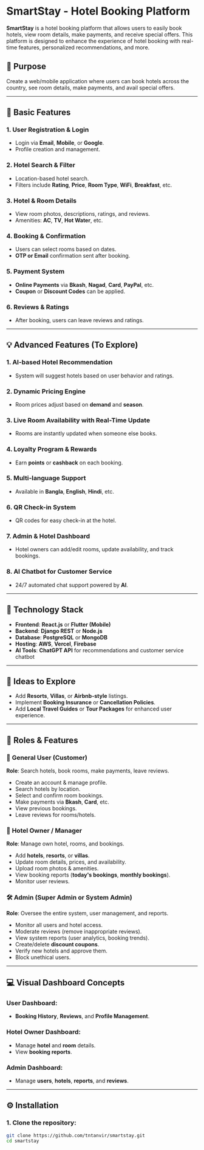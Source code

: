 # SmartStay - Hotel Booking Platform

**SmartStay** is a hotel booking platform that allows users to easily book hotels, view room details, make payments, and receive special offers. This platform is designed to enhance the experience of hotel booking with real-time features, personalized recommendations, and more.

## 🎯 Purpose

Create a web/mobile application where users can book hotels across the country, see room details, make payments, and avail special offers.

---

## 🔧 Basic Features

### 1. **User Registration & Login**
- Login via **Email**, **Mobile**, or **Google**.
- Profile creation and management.

### 2. **Hotel Search & Filter**
- Location-based hotel search.
- Filters include **Rating**, **Price**, **Room Type**, **WiFi**, **Breakfast**, etc.

### 3. **Hotel & Room Details**
- View room photos, descriptions, ratings, and reviews.
- Amenities: **AC**, **TV**, **Hot Water**, etc.

### 4. **Booking & Confirmation**
- Users can select rooms based on dates.
- **OTP or Email** confirmation sent after booking.

### 5. **Payment System**
- **Online Payments** via **Bkash**, **Nagad**, **Card**, **PayPal**, etc.
- **Coupon** or **Discount Codes** can be applied.

### 6. **Reviews & Ratings**
- After booking, users can leave reviews and ratings.

---

## 💡 Advanced Features (To Explore)

### 1. **AI-based Hotel Recommendation**
- System will suggest hotels based on user behavior and ratings.

### 2. **Dynamic Pricing Engine**
- Room prices adjust based on **demand** and **season**.

### 3. **Live Room Availability with Real-Time Update**
- Rooms are instantly updated when someone else books.

### 4. **Loyalty Program & Rewards**
- Earn **points** or **cashback** on each booking.

### 5. **Multi-language Support**
- Available in **Bangla**, **English**, **Hindi**, etc.

### 6. **QR Check-in System**
- QR codes for easy check-in at the hotel.

### 7. **Admin & Hotel Dashboard**
- Hotel owners can add/edit rooms, update availability, and track bookings.

### 8. **AI Chatbot for Customer Service**
- 24/7 automated chat support powered by **AI**.

---

## 🧠 Technology Stack

- **Frontend**: **React.js** or **Flutter (Mobile)**
- **Backend**: **Django REST** or **Node.js**
- **Database**: **PostgreSQL** or **MongoDB**
- **Hosting**: **AWS**, **Vercel**, **Firebase**
- **AI Tools**: **ChatGPT API** for recommendations and customer service chatbot

---

## 📝 Ideas to Explore

- Add **Resorts**, **Villas**, or **Airbnb-style** listings.
- Implement **Booking Insurance** or **Cancellation Policies**.
- Add **Local Travel Guides** or **Tour Packages** for enhanced user experience.

---

## 📂 Roles & Features

### 👤 **General User (Customer)**
**Role**: Search hotels, book rooms, make payments, leave reviews.

- Create an account & manage profile.
- Search hotels by location.
- Select and confirm room bookings.
- Make payments via **Bkash**, **Card**, etc.
- View previous bookings.
- Leave reviews for rooms/hotels.

### 🏨 **Hotel Owner / Manager**
**Role**: Manage own hotel, rooms, and bookings.

- Add **hotels**, **resorts**, or **villas**.
- Update room details, prices, and availability.
- Upload room photos & amenities.
- View booking reports (**today's bookings**, **monthly bookings**).
- Monitor user reviews.

### 🛠️ **Admin (Super Admin or System Admin)**
**Role**: Oversee the entire system, user management, and reports.

- Monitor all users and hotel access.
- Moderate reviews (remove inappropriate reviews).
- View system reports (user analytics, booking trends).
- Create/delete **discount coupons**.
- Verify new hotels and approve them.
- Block unethical users.

---

## 💻 Visual Dashboard Concepts

### User Dashboard:
- **Booking History**, **Reviews**, and **Profile Management**.

### Hotel Owner Dashboard:
- Manage **hotel** and **room** details.
- View **booking reports**.

### Admin Dashboard:
- Manage **users**, **hotels**, **reports**, and **reviews**.

---

## ⚙️ Installation

### 1. Clone the repository:

```bash
git clone https://github.com/tntanvir/smartstay.git
cd smartstay
